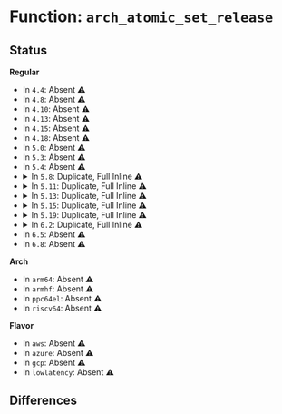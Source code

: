 # Function: <code>arch_atomic_set_release</code>

## Status
<b>Regular</b>
<ul>
<li>
In <code>4.4</code>: Absent ⚠️
</li>
<li>
In <code>4.8</code>: Absent ⚠️
</li>
<li>
In <code>4.10</code>: Absent ⚠️
</li>
<li>
In <code>4.13</code>: Absent ⚠️
</li>
<li>
In <code>4.15</code>: Absent ⚠️
</li>
<li>
In <code>4.18</code>: Absent ⚠️
</li>
<li>
In <code>5.0</code>: Absent ⚠️
</li>
<li>
In <code>5.3</code>: Absent ⚠️
</li>
<li>
In <code>5.4</code>: Absent ⚠️
</li>
<li>
<details>
<summary>In <code>5.8</code>: Duplicate, Full Inline ⚠️</summary>

**Collision:** Static Duplication

**Inline:** Full

**Transformation:** False

**Instances:**

```
In kernel/sched/rt.c (ffffffff810f8099)
Location: include/linux/atomic-arch-fallback.h:91
Inline: True
Inline callers:
  - kernel/sched/rt.c:tell_cpu_to_push
```
```
In kernel/locking/percpu-rwsem.c (ffffffff8110f175)
Location: include/linux/atomic-arch-fallback.h:91
Inline: True
Inline callers:
  - kernel/locking/percpu-rwsem.c:percpu_up_write
```
```
In kernel/jump_label.c (ffffffff8124ad20)
Location: include/linux/atomic-arch-fallback.h:91
Inline: True
Inline callers:
  - kernel/jump_label.c:static_key_enable_cpuslocked
  - kernel/jump_label.c:static_key_slow_inc_cpuslocked
```
```
In mm/vmscan.c (ffffffff81266276)
Location: include/linux/atomic-arch-fallback.h:91
Inline: True
Inline callers:
  - mm/vmscan.c:shrink_page_list
  - mm/vmscan.c:remove_mapping
  - mm/vmscan.c:__remove_mapping
```
```
In mm/ksm.c (ffffffff812d7108)
Location: include/linux/atomic-arch-fallback.h:91
Inline: True
Inline callers:
  - mm/ksm.c:reuse_ksm_page
```
```
In mm/migrate.c (ffffffff812e7d0e)
Location: include/linux/atomic-arch-fallback.h:91
Inline: True
Inline callers:
  - mm/migrate.c:migrate_misplaced_transhuge_page
  - mm/migrate.c:migrate_huge_page_move_mapping
  - mm/migrate.c:migrate_page_move_mapping
```
```
In mm/huge_memory.c (ffffffff812e8905)
Location: include/linux/atomic-arch-fallback.h:91
Inline: True
Inline callers:
  - mm/huge_memory.c:__split_huge_page_tail
```
```
In mm/khugepaged.c (ffffffff812f1853)
Location: include/linux/atomic-arch-fallback.h:91
Inline: True
Inline callers:
  - mm/khugepaged.c:collapse_file
  - mm/khugepaged.c:collapse_file
```
</details>
</li>
<li>
<details>
<summary>In <code>5.11</code>: Duplicate, Full Inline ⚠️</summary>

**Collision:** Static Duplication

**Inline:** Full

**Transformation:** False

**Instances:**

```
In arch/x86/kernel/cpu/aperfmperf.c (ffffffff8104bdfc)
Location: include/linux/atomic-arch-fallback.h:161
Inline: True
Inline callers:
  - arch/x86/kernel/cpu/aperfmperf.c:aperfmperf_snapshot_khz
```
```
In kernel/sched/rt.c (ffffffff810f62a9)
Location: include/linux/atomic-arch-fallback.h:161
Inline: True
Inline callers:
  - kernel/sched/rt.c:tell_cpu_to_push
```
```
In kernel/locking/percpu-rwsem.c (ffffffff8110c335)
Location: include/linux/atomic-arch-fallback.h:161
Inline: True
Inline callers:
  - kernel/locking/percpu-rwsem.c:percpu_up_write
```
```
In kernel/kprobes.c (ffffffff81193531)
Location: include/linux/atomic-arch-fallback.h:161
Inline: True
Inline callers:
  - kernel/kprobes.c:pre_handler_kretprobe
  - kernel/kprobes.c:pre_handler_kretprobe
  - kernel/kprobes.c:kprobe_flush_task
```
```
In kernel/jump_label.c (ffffffff81255110)
Location: include/linux/atomic-arch-fallback.h:161
Inline: True
Inline callers:
  - kernel/jump_label.c:static_key_enable_cpuslocked
  - kernel/jump_label.c:static_key_slow_inc_cpuslocked
```
```
In mm/vmscan.c (ffffffff81270c72)
Location: include/linux/atomic-arch-fallback.h:161
Inline: True
Inline callers:
  - mm/vmscan.c:shrink_page_list
  - mm/vmscan.c:remove_mapping
  - mm/vmscan.c:__remove_mapping
```
```
In mm/migrate.c (ffffffff812f30fa)
Location: include/linux/atomic-arch-fallback.h:161
Inline: True
Inline callers:
  - mm/migrate.c:migrate_misplaced_transhuge_page
  - mm/migrate.c:migrate_huge_page_move_mapping
  - mm/migrate.c:migrate_page_move_mapping
```
```
In mm/huge_memory.c (ffffffff812f3d20)
Location: include/linux/atomic-arch-fallback.h:161
Inline: True
```
```
In mm/khugepaged.c (ffffffff812fdda8)
Location: include/linux/atomic-arch-fallback.h:161
Inline: True
Inline callers:
  - mm/khugepaged.c:collapse_file
  - mm/khugepaged.c:collapse_file
```
</details>
</li>
<li>
<details>
<summary>In <code>5.13</code>: Duplicate, Full Inline ⚠️</summary>

**Collision:** Static Duplication

**Inline:** Full

**Transformation:** False

**Instances:**

```
In arch/x86/kernel/cpu/aperfmperf.c (ffffffff8104d92b)
Location: include/linux/atomic-arch-fallback.h:161
Inline: True
Inline callers:
  - arch/x86/kernel/cpu/aperfmperf.c:aperfmperf_snapshot_khz
```
```
In kernel/sched/rt.c (ffffffff810f9529)
Location: include/linux/atomic-arch-fallback.h:161
Inline: True
Inline callers:
  - kernel/sched/rt.c:pull_rt_task
```
```
In kernel/locking/percpu-rwsem.c (ffffffff8110e175)
Location: include/linux/atomic-arch-fallback.h:161
Inline: True
Inline callers:
  - kernel/locking/percpu-rwsem.c:percpu_up_write
```
```
In kernel/kprobes.c (ffffffff811944e1)
Location: include/linux/atomic-arch-fallback.h:161
Inline: True
Inline callers:
  - kernel/kprobes.c:pre_handler_kretprobe
  - kernel/kprobes.c:pre_handler_kretprobe
  - kernel/kprobes.c:kprobe_flush_task
```
```
In kernel/events/core.c (ffffffff8124f4c9)
Location: include/linux/atomic-arch-fallback.h:161
Inline: True
Inline callers:
  - kernel/events/core.c:perf_pending_event
```
```
In kernel/jump_label.c (ffffffff81259610)
Location: include/linux/atomic-arch-fallback.h:161
Inline: True
Inline callers:
  - kernel/jump_label.c:static_key_enable_cpuslocked
  - kernel/jump_label.c:static_key_slow_inc_cpuslocked
```
```
In mm/vmscan.c (ffffffff8127575b)
Location: include/linux/atomic-arch-fallback.h:161
Inline: True
Inline callers:
  - mm/vmscan.c:shrink_page_list
  - mm/vmscan.c:remove_mapping
  - mm/vmscan.c:__remove_mapping
```
```
In mm/migrate.c (ffffffff812f9493)
Location: include/linux/atomic-arch-fallback.h:161
Inline: True
Inline callers:
  - mm/migrate.c:migrate_misplaced_transhuge_page
  - mm/migrate.c:migrate_huge_page_move_mapping
  - mm/migrate.c:migrate_page_move_mapping
```
```
In mm/huge_memory.c (ffffffff812fa180)
Location: include/linux/atomic-arch-fallback.h:161
Inline: True
```
```
In mm/khugepaged.c (ffffffff81304f17)
Location: include/linux/atomic-arch-fallback.h:161
Inline: True
Inline callers:
  - mm/khugepaged.c:collapse_file
  - mm/khugepaged.c:collapse_file
```
</details>
</li>
<li>
<details>
<summary>In <code>5.15</code>: Duplicate, Full Inline ⚠️</summary>

**Collision:** Static Duplication

**Inline:** Full

**Transformation:** False

**Instances:**

```
In arch/x86/kernel/cpu/aperfmperf.c (ffffffff8105508b)
Location: include/linux/atomic/atomic-arch-fallback.h:161
Inline: True
Inline callers:
  - arch/x86/kernel/cpu/aperfmperf.c:aperfmperf_snapshot_khz
```
```
In kernel/sched/rt.c (ffffffff81112ce9)
Location: include/linux/atomic/atomic-arch-fallback.h:161
Inline: True
Inline callers:
  - kernel/sched/rt.c:pull_rt_task
```
```
In kernel/locking/percpu-rwsem.c (ffffffff8112d8c5)
Location: include/linux/atomic/atomic-arch-fallback.h:161
Inline: True
Inline callers:
  - kernel/locking/percpu-rwsem.c:percpu_up_write
```
```
In kernel/printk/printk.c (ffffffff811393a3)
Location: include/linux/atomic/atomic-arch-fallback.h:161
Inline: True
```
```
In kernel/kprobes.c (ffffffff811bd381)
Location: include/linux/atomic/atomic-arch-fallback.h:161
Inline: True
Inline callers:
  - kernel/kprobes.c:pre_handler_kretprobe
  - kernel/kprobes.c:pre_handler_kretprobe
  - kernel/kprobes.c:kprobe_flush_task
```
```
In kernel/events/core.c (ffffffff8128a149)
Location: include/linux/atomic/atomic-arch-fallback.h:161
Inline: True
Inline callers:
  - kernel/events/core.c:perf_pending_event
```
```
In kernel/jump_label.c (ffffffff812952cf)
Location: include/linux/atomic/atomic-arch-fallback.h:161
Inline: True
Inline callers:
  - kernel/jump_label.c:static_key_enable_cpuslocked
  - kernel/jump_label.c:static_key_slow_inc_cpuslocked
```
```
In mm/vmscan.c (ffffffff812b4bea)
Location: include/linux/atomic/atomic-arch-fallback.h:161
Inline: True
Inline callers:
  - mm/vmscan.c:remove_mapping
  - mm/vmscan.c:__remove_mapping
```
```
In mm/migrate.c (ffffffff81342a42)
Location: include/linux/atomic/atomic-arch-fallback.h:161
Inline: True
Inline callers:
  - mm/migrate.c:migrate_huge_page_move_mapping
  - mm/migrate.c:migrate_page_move_mapping
```
```
In mm/huge_memory.c (ffffffff81343ea0)
Location: include/linux/atomic/atomic-arch-fallback.h:161
Inline: True
```
```
In mm/khugepaged.c (ffffffff8134ecaa)
Location: include/linux/atomic/atomic-arch-fallback.h:161
Inline: True
Inline callers:
  - mm/khugepaged.c:collapse_file
  - mm/khugepaged.c:collapse_file
```
</details>
</li>
<li>
<details>
<summary>In <code>5.19</code>: Duplicate, Full Inline ⚠️</summary>

**Collision:** Static Duplication

**Inline:** Full

**Transformation:** False

**Instances:**

```
In kernel/sched/build_policy.c (ffffffff8112ffe3)
Location: include/linux/atomic/atomic-arch-fallback.h:240
Inline: True
Inline callers:
  - kernel/sched/build_policy.c:pull_rt_task
```
```
In kernel/locking/percpu-rwsem.c (ffffffff8114e8e5)
Location: include/linux/atomic/atomic-arch-fallback.h:240
Inline: True
Inline callers:
  - kernel/locking/percpu-rwsem.c:percpu_up_write
```
```
In kernel/printk/printk.c (ffffffff8115bc13)
Location: include/linux/atomic/atomic-arch-fallback.h:240
Inline: True
```
```
In kernel/trace/rethook.c (ffffffff81268cfa)
Location: include/linux/atomic/atomic-arch-fallback.h:240
Inline: True
Inline callers:
  - kernel/trace/rethook.c:rethook_try_get
  - kernel/trace/rethook.c:rethook_add_node
  - kernel/trace/rethook.c:rethook_flush_task
```
```
In kernel/events/core.c (ffffffff812deaa8)
Location: include/linux/atomic/atomic-arch-fallback.h:240
Inline: True
Inline callers:
  - kernel/events/core.c:perf_pending_event
```
```
In kernel/jump_label.c (ffffffff812eb097)
Location: include/linux/atomic/atomic-arch-fallback.h:240
Inline: True
Inline callers:
  - kernel/jump_label.c:static_key_enable_cpuslocked
  - kernel/jump_label.c:static_key_slow_inc_cpuslocked
```
```
In mm/vmscan.c (ffffffff81313400)
Location: include/linux/atomic/atomic-arch-fallback.h:240
Inline: True
Inline callers:
  - mm/vmscan.c:remove_mapping
  - mm/vmscan.c:__remove_mapping
```
```
In mm/migrate.c (ffffffff813b4f49)
Location: include/linux/atomic/atomic-arch-fallback.h:240
Inline: True
Inline callers:
  - mm/migrate.c:migrate_huge_page_move_mapping
  - mm/migrate.c:folio_migrate_mapping
```
```
In mm/huge_memory.c (ffffffff813b9bbf)
Location: include/linux/atomic/atomic-arch-fallback.h:240
Inline: True
```
```
In mm/khugepaged.c (ffffffff813c58dc)
Location: include/linux/atomic/atomic-arch-fallback.h:240
Inline: True
Inline callers:
  - mm/khugepaged.c:collapse_file
  - mm/khugepaged.c:collapse_file
```
</details>
</li>
<li>
<details>
<summary>In <code>6.2</code>: Duplicate, Full Inline ⚠️</summary>

**Collision:** Static Duplication

**Inline:** Full

**Transformation:** False

**Instances:**

```
In arch/x86/kernel/alternative.c (ffffffff81059486)
Location: include/linux/atomic/atomic-arch-fallback.h:240
Inline: True
Inline callers:
  - arch/x86/kernel/alternative.c:text_poke_bp_batch
```
```
In kernel/sched/build_policy.c (ffffffff8115a231)
Location: include/linux/atomic/atomic-arch-fallback.h:240
Inline: True
Inline callers:
  - kernel/sched/build_policy.c:pull_rt_task
```
```
In kernel/locking/percpu-rwsem.c (ffffffff8117d995)
Location: include/linux/atomic/atomic-arch-fallback.h:240
Inline: True
Inline callers:
  - kernel/locking/percpu-rwsem.c:percpu_up_write
```
```
In kernel/printk/printk.c (ffffffff8118e633)
Location: include/linux/atomic/atomic-arch-fallback.h:240
Inline: True
```
```
In kernel/kexec_core.c (ffffffff811fff60)
Location: include/linux/atomic/atomic-arch-fallback.h:240
Inline: True
Inline callers:
  - kernel/kexec_core.c:kernel_kexec
  - kernel/kexec_core.c:crash_shrink_memory
  - kernel/kexec_core.c:crash_get_memory_size
  - kernel/kexec_core.c:__crash_kexec
```
```
In kernel/kexec.c (ffffffff81200317)
Location: include/linux/atomic/atomic-arch-fallback.h:240
Inline: True
Inline callers:
  - kernel/kexec.c:do_kexec_load
```
```
In kernel/kexec_file.c (ffffffff81201ddb)
Location: include/linux/atomic/atomic-arch-fallback.h:240
Inline: True
Inline callers:
  - kernel/kexec_file.c:__do_sys_kexec_file_load
```
```
In kernel/trace/rethook.c (ffffffff812bafba)
Location: include/linux/atomic/atomic-arch-fallback.h:240
Inline: True
Inline callers:
  - kernel/trace/rethook.c:rethook_try_get
  - kernel/trace/rethook.c:rethook_add_node
  - kernel/trace/rethook.c:rethook_flush_task
```
```
In kernel/jump_label.c (ffffffff813550d7)
Location: include/linux/atomic/atomic-arch-fallback.h:240
Inline: True
Inline callers:
  - kernel/jump_label.c:static_key_enable_cpuslocked
  - kernel/jump_label.c:static_key_slow_inc_cpuslocked
```
```
In mm/vmscan.c (ffffffff81386850)
Location: include/linux/atomic/atomic-arch-fallback.h:240
Inline: True
Inline callers:
  - mm/vmscan.c:remove_mapping
  - mm/vmscan.c:__remove_mapping
```
```
In mm/hugetlb.c (ffffffff81412b65)
Location: include/linux/atomic/atomic-arch-fallback.h:240
Inline: True
Inline callers:
  - mm/hugetlb.c:alloc_and_dissolve_hugetlb_folio
  - mm/hugetlb.c:alloc_huge_page_nodemask
  - mm/hugetlb.c:__remove_hugetlb_folio
```
```
In mm/migrate.c (ffffffff814340d1)
Location: include/linux/atomic/atomic-arch-fallback.h:240
Inline: True
Inline callers:
  - mm/migrate.c:migrate_huge_page_move_mapping
  - mm/migrate.c:folio_migrate_mapping
```
```
In mm/huge_memory.c (ffffffff8143c667)
Location: include/linux/atomic/atomic-arch-fallback.h:240
Inline: True
```
```
In mm/khugepaged.c (ffffffff8144a23f)
Location: include/linux/atomic/atomic-arch-fallback.h:240
Inline: True
Inline callers:
  - mm/khugepaged.c:collapse_file
  - mm/khugepaged.c:collapse_file
```
</details>
</li>
<li>
In <code>6.5</code>: Absent ⚠️
</li>
<li>
In <code>6.8</code>: Absent ⚠️
</li>
</ul>
<b>Arch</b>
<ul>
<li>
In <code>arm64</code>: Absent ⚠️
</li>
<li>
In <code>armhf</code>: Absent ⚠️
</li>
<li>
In <code>ppc64el</code>: Absent ⚠️
</li>
<li>
In <code>riscv64</code>: Absent ⚠️
</li>
</ul>
<b>Flavor</b>
<ul>
<li>
In <code>aws</code>: Absent ⚠️
</li>
<li>
In <code>azure</code>: Absent ⚠️
</li>
<li>
In <code>gcp</code>: Absent ⚠️
</li>
<li>
In <code>lowlatency</code>: Absent ⚠️
</li>
</ul>

## Differences
